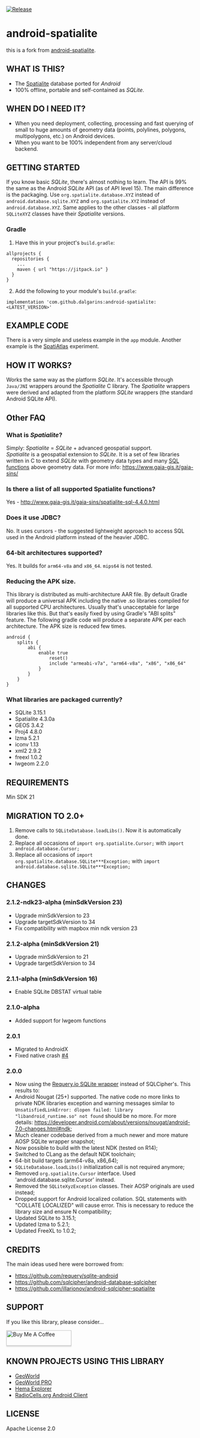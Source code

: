 [![Release](https://jitpack.io/v/com.github.dalgarins/android-spatialite.svg)](https://jitpack.io/v/com.github.dalgarins/android-spatialite.svg)

# android-spatialite 

this is a fork from [android-spatialite](https://github.com/sevar83/android-spatialite).

## WHAT IS THIS?
- The [Spatialite](https://www.gaia-gis.it/gaia-sins/) database ported for *Android*
- 100% offline, portable and self-contained as *SQLite*.

## WHEN DO I NEED IT?
- When you need deployment, collecting, processing and fast querying of small to huge amounts of geometry data (points, polylines, polygons, multipolygons, etc.) on Android devices.
- When you want to be 100% independent from any server/cloud backend.

## GETTING STARTED

If you know basic *SQLite*, there's almost nothing to learn. The API is 99% the same as the Android *SQLite* API (as of API level 15). The main difference is the packaging. Use `org.spatialite.database.XYZ` instead of `android.database.sqlite.XYZ` and `org.spatialite.XYZ` instead of `android.database.XYZ`. Same applies to the other classes - all platform `SQLiteXYZ` classes have their *Spatialite* versions.

### Gradle
1) Have this in your project's `build.gradle`:

```
allprojects {
  repositories {
    ...
    maven { url "https://jitpack.io" }
  }
}
```

2) Add the following to your module's `build.gradle`:
```
implementation 'com.github.dalgarins:android-spatialite:<LATEST_VERSION>'
```

## EXAMPLE CODE
There is a very simple and useless example in the `app` module. Another example is the [SpatiAtlas](https://github.com/sevar83/SpatiAtlas) experiment.

## HOW IT WORKS?
Works the same way as the platform *SQLite*. It's accessible through `Java/JNI` wrappers around the *Spatialite* C library. 
The *Spatialite* wrappers were derived and adapted from the platform *SQLite* wrappers (the standard Android SQLite API).

## Other FAQ

### What is *Spatialite*?
Simply: *Spatialite* = *SQLite* + advanced geospatial support.<br>
*Spatialite* is a geospatial extension to *SQLite*. It is a set of few libraries written in C to extend *SQLite* with geometry data types and many [SQL functions](http://www.gaia-gis.it/gaia-sins/spatialite-sql-4.3.0.html) above geometry data. For more info: https://www.gaia-gis.it/gaia-sins/

### Is there a list of all supported Spatialite functions?
Yes - http://www.gaia-gis.it/gaia-sins/spatialite-sql-4.4.0.html

### Does it use JDBC?
No. It uses cursors - the suggested lightweight approach to access SQL used in the Android platform instead of the heavier JDBC.

### 64-bit architectures supported?

Yes. It builds for `arm64-v8a` and `x86_64`. `mips64` is not tested.

### Reducing the APK size. 

This library is distributed as multi-architecture AAR file. 
By default Gradle will produce a universal APK including the native .so libraries compiled for all supported CPU architectures. Usually that's unacceptable for large libraries like this.
But that's easily fixed by using Gradle's "ABI splits" feature. The following gradle code will produce a separate APK per each architecture. The APK size is reduced few times.
```
android {
    splits {
        abi {
            enable true
                reset()
                include "armeabi-v7a", "arm64-v8a", "x86", "x86_64"
            }
        }
    }
}
```

### What libraries are packaged currently?

- SQLite 3.15.1
- Spatialite 4.3.0a
- GEOS 3.4.2
- Proj4 4.8.0
- lzma 5.2.1
- iconv 1.13
- xml2 2.9.2
- freexl 1.0.2
- lwgeom 2.2.0

## REQUIREMENTS
Min SDK 21

## MIGRATION TO 2.0+

1. Remove calls to `SQLiteDatabase.loadLibs()`. Now it is automatically done.
2. Replace all occasions of `import org.spatialite.Cursor;` with `import android.database.Cursor;`
3. Replace all occasions of `import org.spatialite.database.SQLite***Exception;` with `import android.database.sqlite.SQLite***Exception;`

## CHANGES

### 2.1.2-ndk23-alpha (minSdkVersion 23)
- Upgrade minSdkVersion to 23
- Upgrade targetSdkVersion to 34
- Fix compatibility with mapbox min ndk version 23

### 2.1.2-alpha (minSdkVersion 21)
- Upgrade minSdkVersion to 21
- Upgrade targetSdkVersion to 34

### 2.1.1-alpha (minSdkVersion 16)
- Enable SQLite DBSTAT virtual table

### 2.1.0-alpha
- Added support for lwgeom functions

### 2.0.1
- Migrated to AndroidX
- Fixed native crash [#4](https://github.com/sevar83/android-spatialite/issues/4)

### 2.0.0
- Now using the [Requery.io SQLite wrapper](https://github.com/requery/sqlite-android/) instead of SQLCipher's. This results to:
- Android Nougat (25+) supported. The native code no more links to private NDK libraries exception and warning messages similar to `UnsatisfiedLinkError: dlopen failed: library "libandroid_runtime.so" not found` should be no more. For more details: https://developer.android.com/about/versions/nougat/android-7.0-changes.html#ndk;
- Much cleaner codebase derived from a much newer and more mature AOSP SQLite wrapper snapshot;
- Now possible to build with the latest NDK (tested on R14);
- Switched to CLang as the default NDK toolchain;
- 64-bit build targets (arm64-v8a, x86_64);
- `SQLiteDatabase.loadLibs()` initialization call is not required anymore;
- Removed `org.spatialite.Cursor` interface. Used 'android.database.sqlite.Cursor' instead.
- Removed the `SQLiteXyzException` classes. Their AOSP originals are used instead;
- Dropped support for Android localized collation. SQL statements with "COLLATE LOCALIZED" will cause error. This is necessary to reduce the library size and ensure N compatibility;
- Updated SQLite to 3.15.1;
- Updated lzma to 5.2.1;
- Updated FreeXL to 1.0.2;

## CREDITS
The main ideas used here were borrowed from:
- https://github.com/requery/sqlite-android
- https://github.com/sqlcipher/android-database-sqlcipher
- https://github.com/illarionov/android-sqlcipher-spatialite

## SUPPORT

If you like this library, please consider...

<a href="https://www.buymeacoffee.com/dalgarins" target="_blank"><img src="https://www.buymeacoffee.com/assets/img/custom_images/orange_img.png" alt="Buy Me A Coffee" style="height: 41px !important;width: 174px !important;box-shadow: 0px 3px 2px 0px rgba(190, 190, 190, 0.5) !important;-webkit-box-shadow: 0px 3px 2px 0px rgba(190, 190, 190, 0.5) !important;" ></a>

## KNOWN PROJECTS USING THIS LIBRARY

- [GeoWorld](https://play.google.com/store/apps/details?id=com.buildware.geocoord)
- [GeoWorld PRO](https://play.google.com/store/apps/details?id=com.buildware.geoworld)
- [Hema Explorer](https://play.google.com/store/apps/details?id=au.com.hemamaps.explorer)
- [RadioCells.org Android Client](https://github.com/openbmap/radiocells-scanner-android)

## LICENSE
Apache License 2.0
